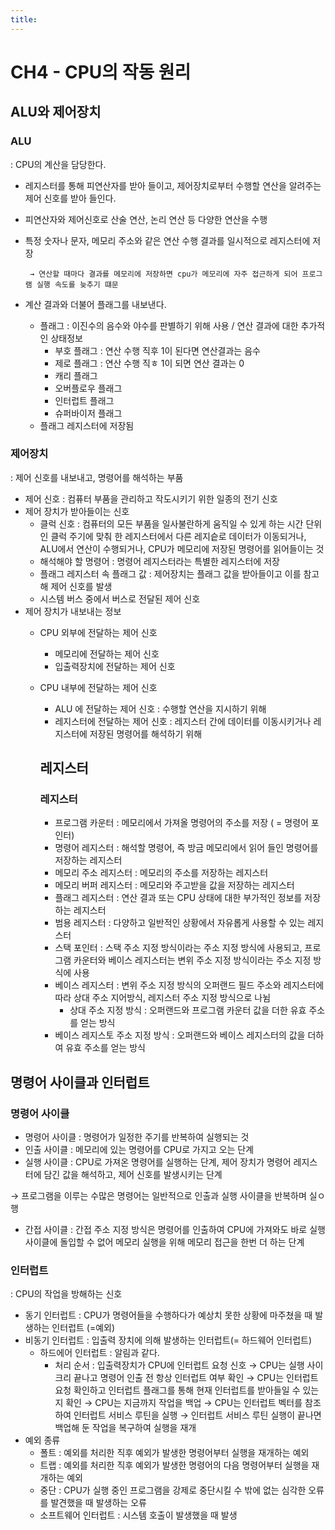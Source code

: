 ```yaml
---
title:
---
```

# CH4 - CPU의 작동 원리

## ALU와 제어장치

### ALU

: CPU의 계산을 담당한다.

- 레지스터를 통해 피연산자를 받아 들이고, 제어장치로부터 수행할 연산을 알려주는 제어 신호를 받아 들인다.
- 피연산자와 제어신호로 산술 연산, 논리 연산 등 다양한 연산을 수행
- 특정 숫자나 문자, 메모리 주소와 같은 연산 수행 결과를 일시적으로 레지스터에 저장

       → 연산할 때마다 결과를 메모리에 저장하면 cpu가 메모리에 자주 접근하게 되어 프로그램 실행 속도를 늦추기 떄문

- 계산 결과와 더불어 플래그를 내보낸다.
    - 플래그 : 이진수의 음수와 야수를 판별하기 위해 사용 / 연산 결과에 대한 추가적인 상태정보
        - 부호 플래그 : 연산 수행 직후 1이 된다면 연산결과는 음수
        - 제로 플래그 : 연산 수행 직ㅎ 1이 되면 연산 결과는 0
        - 캐리 플래그
        - 오버플로우 플래그
        - 인터럽트 플래그
        - 슈퍼바이저 플래그
    - 플래그 레지스터에 저장됨

### 제어장치

: 제어 신호를 내보내고, 명령어를 해석하는 부품

- 제어 신호 : 컴퓨터 부품을 관리하고 작도시키기 위한 일종의 전기 신호
- 제어 장치가 받아들이는 신호
    - 클럭 신호 : 컴퓨터의 모든 부품을 일사불란하게 움직일 수 있게 하는 시간 단위인 클럭 주기에 맞춰 한 레지스터에서 다른 레지슽로 데이터가 이동되거나, ALU에서 연산이 수행되거나, CPU가 메모리에 저장된 명령어를 읽어들이는 것
    - 해석해야 할 명령어 : 명령어 레지스터라는 특별한 레지스터에 저장
    - 플래그 레지스터 속 플래그 값 : 제어장치는 플래그 값을 받아들이고 이를 참고해 제어 신호를 발생
    - 시스템 버스 중에서 버스로 전달된 제어 신호
- 제어 장치가 내보내는 정보
    - CPU 외부에 전달하는 제어 신호
        - 메모리에 전달하는 제어 신호
        - 입출력장치에 전달하는 제어 신호
    - CPU 내부에 전달하는 제어 신호
        - ALU 에 전달하는 제어 신호 : 수행할 연산을 지시하기 위해
        - 레지스터에 전달하는 제어 신호 : 레지스터 간에 데이터를 이동시키거나 레지스터에 저장된 명령어를 해석하기 위해
        
        ## 레지스터
        
        ### 레지스터
        
        - 프로그램 카운터 : 메모리에서 가져올 명령어의 주소를 저장 ( = 명령어 포인터)
        - 명령어 레지스터 : 해석할 명령어, 즉 방금 메모리에서 읽어 들인 명령어를 저장하는 레지스터
        - 메모리 주소 레지스터 : 메모리의 주소를 저장하는 레지스터
        - 메모리 버퍼 레지스터 : 메모리와 주고받을 값을 저장하는 레지스터
        - 플래그 레지스터 :  연산 결과 또는 CPU 상태에 대한 부가적인 정보를 저장하는 레지스터
        - 범용 레지스터 : 다양하고 일반적인 상황에서 자유롭게 사용할 수 있는 레지스터
        - 스택 포인터 : 스택 주소 지정 방식이라는 주소 지정 방식에 사용되고, 프로그램 카운터와 베이스 레지스터는 변위 주소 지정 방식이라는 주소 지정 방식에 사용
        - 베이스 레지스터 : 변위 주소 지정 방식의 오퍼랜드 필드 주소와 레지스터에 따라 상대 주소 지어방식, 레지스터 주소 지정 방식으로 나뉨
            - 상대 주소 지정 방식 : 오퍼랜드와 프로그램 카운터 값을 더한 유효 주소를 얻는 방식
        - 베이스 레지스토 주소 지정 방식 : 오퍼랜드와 베이스 레지스터의 값을 더하여 유효 주소를 얻는 방식

## 명령어 사이클과 인터럽트

### 명령어 사이클

- 명령어 사이클 : 명령어가 일정한 주기를 반복하여 실행되는 것
- 인출 사이클 : 메모리에 있는 명령어를 CPU로 가지고 오는 단계
- 실행 사이클 : CPU로 가져온 명령어를 실행하는 단계, 제어 장치가 명령어 레지스터에 담긴 값을 해석하고, 제어 신호를 발생시키는 단계

→ 프로그램을 이루는 수많은 명령어는 일반적으로 인출과 실행 사이클을 반복하며 실ㅇ행

- 간접 사이클 : 간접 주소 지정 방식은 명령어를 인출하여 CPU에 가져와도 바로 실행 사이클에 돌입할 수 없어 메모리 실행을 위해 메모리 접근을 한번 더 하는 단계

### 인터럽트

: CPU의 작업을 방해하는 신호

- 동기 인터럽트 : CPU가 명령어들을 수행하다가 예상치 못한 상황에 마주쳤을 때 발생하는 인터럽트 (=예외)
- 비동기 인터럽트 : 입출력 장치에 의해 발생하는 인터럽트(= 하드웨어 인터럽트)
    - 하드에어 인터럽트 : 알림과 같다.
        - 처리 순서 : 입출력장치가 CPU에 인터럽트 요청 신호 → CPU는 실행 사이크리 끝나고 명령어 인출 전 항상 인터럽트 여부 확인 → CPU는 인터럽트 요청 확인하고 인터럽트 플래그를 통해 현재 인터럽트를 받아들일 수 있는지 확인 → CPU는 지금까지 작업을 백업 → CPU는 인터럽트 벡터를 참조하여 인터럽트 서비스 루틴을 실행 → 인터럽트 서비스 루틴 실행이 끝나면 백업해 둔 작업을 복구하여 실행을 재개
- 예외 종류
    - 폴트 : 예외를 처리한 직후 예외가 발생한 명령어부터 실행을 재개하는 예외
    - 트랩 : 예외를 처리한 직후 예외가 발생한 명령어의 다음 명령어부터 실행을 재개하는 예외
    - 중단 : CPU가 실행 중인 프로그램을 강제로 중단시킬 수 밖에 없는 심각한 오류를 발견했을 때 발생하는 오류
    - 소프트웨어 인터럽트 : 시스템 호출이 발생했을 때 발생
